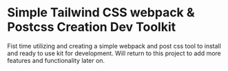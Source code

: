 # Simple Tailwind CSS webpack & Postcss Creation Dev Toolkit

Fist time utilizing and creating a simple webpack and post css tool to install and ready to use kit for development. Will return to this project to add more features and functionality later on.
